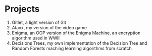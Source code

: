 # Projects
1. Gitlet, a light version of Git
2. Ataxx, my version of the video game
3. Enigma, an OOP version of the Enigma Machine, an encryption algorithm used in WWII
4. Decisions Trees, my own implementation of the Decision Tree and Random Forests maching learning algorithms from scratch
